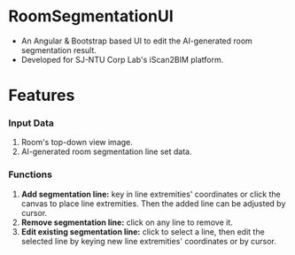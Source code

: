 # RoomSegmentationUI

- An Angular & Bootstrap based UI to edit the AI-generated room segmentation result.
- Developed for SJ-NTU Corp Lab's iScan2BIM platform.

# Features

### Input Data

1. Room's top-down view image.
2. AI-generated room segmentation line set data.

### Functions

1. **Add segmentation line:** key in line extremities' coordinates or click the canvas to place line extremities. Then the added line can be adjusted by cursor.
2. **Remove segmentation line:** click on any line to remove it.
3. **Edit existing segmentation line:** click to select a line, then edit the selected line by keying new line extremities' coordinates or by cursor.

